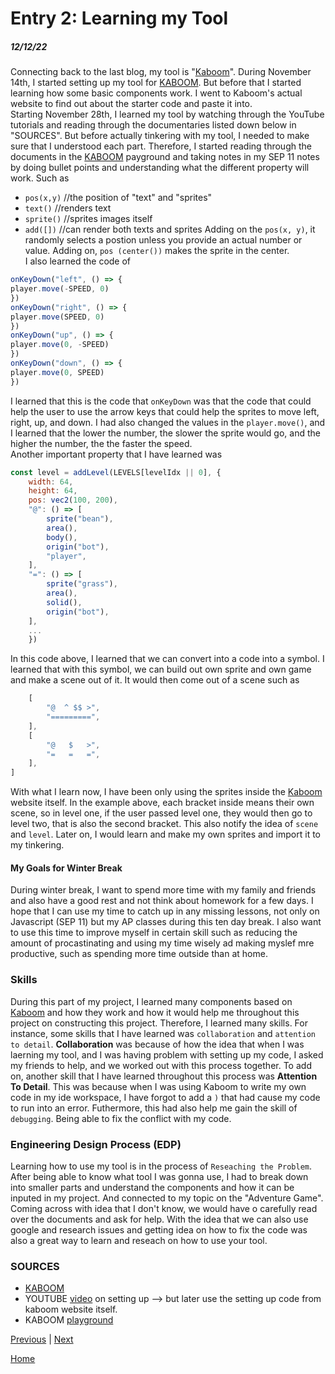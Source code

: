 # Entry 2: Learning my Tool
##### 12/12/22

Connecting back to the last blog, my tool is "[Kaboom](kaboomjs.com)".
During November 14th, I started setting up my tool for [KABOOM](kaboomjs.com). But before that I started learning how some basic components work. I went to Kaboom's actual website to find out about the starter code and paste it into.<br>
Starting November 28th, I learned my tool by watching through the YouTube tutorials and reading through the documentaries listed down below in "SOURCES". But before actually tinkering with my tool, I needed to make sure that I understood each part. Therefore, I started reading through the documents in the [KABOOM](kaboomjs.com) payground and taking notes in my SEP 11 notes by doing bullet points and understanding what  the different property will work. Such as
 * `pos(x,y)` //the position of "text" and "sprites"
 * `text()` //renders text
 * `sprite()` //sprites images itself
 * `add([])` //can render both texts and sprites
Adding on the `pos(x, y)`, it randomly selects a postion unless you provide an actual number or value. Adding on, `pos (center())` makes the sprite in the center.<br>
I also learned the code of 
```js
onKeyDown("left", () => {
player.move(-SPEED, 0)
})
onKeyDown("right", () => {
player.move(SPEED, 0)
})
onKeyDown("up", () => {
player.move(0, -SPEED)
})
onKeyDown("down", () => {
player.move(0, SPEED)
})
```
I learned that this is the code that `onKeyDown` was that the code that could help the user to use the arrow keys that could help the sprites to move left, right, up, and down. I had also changed the values in the `player.move()`, and I learned that the lower the number, the slower the sprite would go, and the higher the number, the the faster the speed.<br>
Another important property that I have learned was 
```js
const level = addLevel(LEVELS[levelIdx || 0], {
    width: 64,
    height: 64,
    pos: vec2(100, 200),
    "@": () => [
        sprite("bean"),
        area(),
        body(),
        origin("bot"),
        "player",
    ],
    "=": () => [
        sprite("grass"),
        area(),
        solid(),
        origin("bot"),
    ],
    ...
    })
```
In this code above, I learned that we can convert into a code into a symbol. I learned that with this symbol, we can build out own sprite and own game and make a scene out of it. It would then come out of a scene such as 
```js
    [
		"@  ^ $$ >",
		"=========",
	],
	[
		"@   $   >",
		"=   =   =",
	],
]
```
With what I learn now, I have been only using the sprites inside the [Kaboom](kaboomjs.com) website itself. In the example above, each bracket inside means their own scene, so in level one, if the user passed level one, they would then go to level two, that is also the second bracket. This also notify the idea of `scene` and `level`. Later on, I would learn and make my own sprites and import it to my tinkering. 

#### My Goals for Winter Break
During winter break, I want to spend more time with my family and friends and also have a good rest and not think about homework for a few days. I hope that I can use my time to catch up in any missing lessons, not only on Javascript (SEP 11) but my AP classes during this ten day break. I also want to use this time to improve myself in certain skill such as reducing the amount of procastinating and using my time wisely ad making myslef mre productive, such as spending more time outside than at home.

### Skills
During this part of my project, I learned many components based on [Kaboom](kaboomjs.com) and how they work and how it would help me throughout this project on constructing this project. Therefore, I learned many skills. For instance, some skills that I have learned was `collaboration` and `attention to detail`. <b>Collaboration</b> was because of how the idea that when I was laerning my tool, and I was having problem with setting up my code, I asked my friends to help, and we worked out with this process together. To add on, another skill that I have learned throughout this process was <b>Attention To Detail</b>. This was because when I was using Kaboom to write my own code in my ide workspace, I have forgot to add a `)` that had cause my code to run into an error. Futhermore, this had also help me gain the skill of `debugging`. Being able to fix the conflict with my code.

### Engineering Design Process (EDP)
Learning how to use my tool is in the process of `Reseaching the Problem`.  After being able to know what tool I was gonna use, I had to break down into smaller parts and understand the components and how it can be inputed in my project. And connected to my topic on the "Adventure Game". Coming across with idea that I don't know, we would have o carefully read over the documents and ask for help. With the idea that we can also use google and research issues and getting idea on how to fix the code was also a great way to learn and reseach on how to use your tool.

### SOURCES
 * [KABOOM](kaboomjs.com)
 * YOUTUBE [video](https://youtu.be/4OaHB0JbJDI) on setting up --> but later use the setting up code from kaboom website itself.
 * KABOOM [playground](https://kaboomjs.com/play?demo=add)

[Previous](entry01.md) | [Next](entry03.md)

[Home](../README.md)
